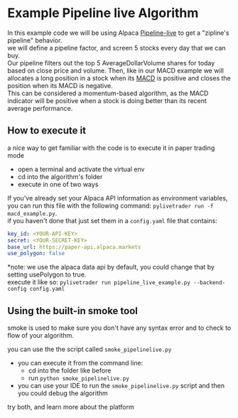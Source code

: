 # Example Pipeline live Algorithm
In this example code we will be using Alpaca 
[Pipeline-live](https://github.com/alpacahq/pipeline-live) to get a 
"zipline's pipeline" behavior.<br>
we will define a pipeline factor, and screen 5 stocks every day that we
 can buy.<br>
Our pipeline filters out the top 5 AverageDollarVolume shares for today based
 on close price and volume. Then, like in our MACD example we will  allocates a
 long position in a stock when its [MACD](https://www.investopedia.com/terms/m/macd.asp) 
is positive and closes the position when its MACD is negative. <br>This can be 
considered a momentum-based algorithm, as the MACD indicator will be positive 
when a stock is doing better than its recent average performance.

## How to execute it
a nice way to get familiar with the code is to execute it in paper trading mode
* open a terminal and activate the virtual env
* cd into the algorithm's folder
* execute in one of two ways

If you've already set your Alpaca API information as environment variables, you
 can run this file with the following command: 
 `pylivetrader run -f macd_example.py`.
<br>
if you haven't done that just set them in a `config.yaml` file that contains:
```yaml
key_id: <YOUR-API-KEY>
secret: <YOUR-SECRET-KEY>
base_url: https://paper-api.alpaca.markets
use_polygon: false
```
*note: we use the alpaca data api by default, you could change that by
 setting usePolygon to true.<br>
 execute it like so: `pylivetrader run pipeline_live_example.py
 --backend-config config.yaml`
 
## Using the built-in smoke tool
smoke is used to make sure you don't have any syntax error and to check to
 flow of your algorithm.
 
 you can use the the script called `smoke_pipelinelive.py`
 * you can execute it from the command line:
   * cd into the folder like before
   * run `python smoke_pipelinelive.py` 
 * you can use your IDE to run the `smoke_pipelinelive.py` script and then you could
  debug the algorithm
 
 try both, and learn more about the platform